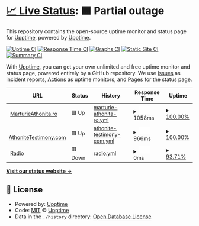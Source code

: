 # [📈 Live Status](https://status.marturieathonita.ro): <!--live status--> **🟧 Partial outage**

This repository contains the open-source uptime monitor and status page for [Upptime](https://upptime.js.org), powered by [Upptime](https://github.com/upptime/upptime).

[![Uptime CI](https://github.com/upptime/upptime/workflows/Uptime%20CI/badge.svg)](https://github.com/upptime/upptime/actions?query=workflow%3A%22Uptime+CI%22)
[![Response Time CI](https://github.com/upptime/upptime/workflows/Response%20Time%20CI/badge.svg)](https://github.com/upptime/upptime/actions?query=workflow%3A%22Response+Time+CI%22)
[![Graphs CI](https://github.com/upptime/upptime/workflows/Graphs%20CI/badge.svg)](https://github.com/upptime/upptime/actions?query=workflow%3A%22Graphs+CI%22)
[![Static Site CI](https://github.com/upptime/upptime/workflows/Static%20Site%20CI/badge.svg)](https://github.com/upptime/upptime/actions?query=workflow%3A%22Static+Site+CI%22)
[![Summary CI](https://github.com/upptime/upptime/workflows/Summary%20CI/badge.svg)](https://github.com/upptime/upptime/actions?query=workflow%3A%22Summary+CI%22)

With [Upptime](https://upptime.js.org), you can get your own unlimited and free uptime monitor and status page, powered entirely by a GitHub repository. We use [Issues](https://github.com/upptime/upptime/issues) as incident reports, [Actions](https://github.com/upptime/upptime/actions) as uptime monitors, and [Pages](https://status.marturieathonita.ro) for the status page.

<!--start: status pages-->
<!-- This summary is generated by Upptime (https://github.com/upptime/upptime) -->
<!-- Do not edit this manually, your changes will be overwritten -->
<!-- prettier-ignore -->
| URL | Status | History | Response Time | Uptime |
| --- | ------ | ------- | ------------- | ------ |
| <img alt="" src="https://favicons.githubusercontent.com/marturieathonita.ro" height="13"> [MarturieAthonita.ro](https://marturieathonita.ro) | 🟩 Up | [marturie-athonita-ro.yml](https://github.com/CortexNetwork/uptime/commits/HEAD/history/marturie-athonita-ro.yml) | <details><summary><img alt="Response time graph" src="./graphs/marturie-athonita-ro/response-time-week.png" height="20"> 1058ms</summary><br><a href="https://status.marturieathonita.ro/history/marturie-athonita-ro"><img alt="Response time 1058" src="https://img.shields.io/endpoint?url=https%3A%2F%2Fraw.githubusercontent.com%2FCortexNetwork%2Fuptime%2FHEAD%2Fapi%2Fmarturie-athonita-ro%2Fresponse-time.json"></a><br><a href="https://status.marturieathonita.ro/history/marturie-athonita-ro"><img alt="24-hour response time 1058" src="https://img.shields.io/endpoint?url=https%3A%2F%2Fraw.githubusercontent.com%2FCortexNetwork%2Fuptime%2FHEAD%2Fapi%2Fmarturie-athonita-ro%2Fresponse-time-day.json"></a><br><a href="https://status.marturieathonita.ro/history/marturie-athonita-ro"><img alt="7-day response time 1058" src="https://img.shields.io/endpoint?url=https%3A%2F%2Fraw.githubusercontent.com%2FCortexNetwork%2Fuptime%2FHEAD%2Fapi%2Fmarturie-athonita-ro%2Fresponse-time-week.json"></a><br><a href="https://status.marturieathonita.ro/history/marturie-athonita-ro"><img alt="30-day response time 1058" src="https://img.shields.io/endpoint?url=https%3A%2F%2Fraw.githubusercontent.com%2FCortexNetwork%2Fuptime%2FHEAD%2Fapi%2Fmarturie-athonita-ro%2Fresponse-time-month.json"></a><br><a href="https://status.marturieathonita.ro/history/marturie-athonita-ro"><img alt="1-year response time 1058" src="https://img.shields.io/endpoint?url=https%3A%2F%2Fraw.githubusercontent.com%2FCortexNetwork%2Fuptime%2FHEAD%2Fapi%2Fmarturie-athonita-ro%2Fresponse-time-year.json"></a></details> | <details><summary><a href="https://status.marturieathonita.ro/history/marturie-athonita-ro">100.00%</a></summary><a href="https://status.marturieathonita.ro/history/marturie-athonita-ro"><img alt="All-time uptime 100.00%" src="https://img.shields.io/endpoint?url=https%3A%2F%2Fraw.githubusercontent.com%2FCortexNetwork%2Fuptime%2FHEAD%2Fapi%2Fmarturie-athonita-ro%2Fuptime.json"></a><br><a href="https://status.marturieathonita.ro/history/marturie-athonita-ro"><img alt="24-hour uptime 100.00%" src="https://img.shields.io/endpoint?url=https%3A%2F%2Fraw.githubusercontent.com%2FCortexNetwork%2Fuptime%2FHEAD%2Fapi%2Fmarturie-athonita-ro%2Fuptime-day.json"></a><br><a href="https://status.marturieathonita.ro/history/marturie-athonita-ro"><img alt="7-day uptime 100.00%" src="https://img.shields.io/endpoint?url=https%3A%2F%2Fraw.githubusercontent.com%2FCortexNetwork%2Fuptime%2FHEAD%2Fapi%2Fmarturie-athonita-ro%2Fuptime-week.json"></a><br><a href="https://status.marturieathonita.ro/history/marturie-athonita-ro"><img alt="30-day uptime 100.00%" src="https://img.shields.io/endpoint?url=https%3A%2F%2Fraw.githubusercontent.com%2FCortexNetwork%2Fuptime%2FHEAD%2Fapi%2Fmarturie-athonita-ro%2Fuptime-month.json"></a><br><a href="https://status.marturieathonita.ro/history/marturie-athonita-ro"><img alt="1-year uptime 100.00%" src="https://img.shields.io/endpoint?url=https%3A%2F%2Fraw.githubusercontent.com%2FCortexNetwork%2Fuptime%2FHEAD%2Fapi%2Fmarturie-athonita-ro%2Fuptime-year.json"></a></details>
| <img alt="" src="https://favicons.githubusercontent.com/athonitetestimony.com" height="13"> [AthoniteTestimony.com](https://athonitetestimony.com) | 🟩 Up | [athonite-testimony-com.yml](https://github.com/CortexNetwork/uptime/commits/HEAD/history/athonite-testimony-com.yml) | <details><summary><img alt="Response time graph" src="./graphs/athonite-testimony-com/response-time-week.png" height="20"> 966ms</summary><br><a href="https://status.marturieathonita.ro/history/athonite-testimony-com"><img alt="Response time 966" src="https://img.shields.io/endpoint?url=https%3A%2F%2Fraw.githubusercontent.com%2FCortexNetwork%2Fuptime%2FHEAD%2Fapi%2Fathonite-testimony-com%2Fresponse-time.json"></a><br><a href="https://status.marturieathonita.ro/history/athonite-testimony-com"><img alt="24-hour response time 966" src="https://img.shields.io/endpoint?url=https%3A%2F%2Fraw.githubusercontent.com%2FCortexNetwork%2Fuptime%2FHEAD%2Fapi%2Fathonite-testimony-com%2Fresponse-time-day.json"></a><br><a href="https://status.marturieathonita.ro/history/athonite-testimony-com"><img alt="7-day response time 966" src="https://img.shields.io/endpoint?url=https%3A%2F%2Fraw.githubusercontent.com%2FCortexNetwork%2Fuptime%2FHEAD%2Fapi%2Fathonite-testimony-com%2Fresponse-time-week.json"></a><br><a href="https://status.marturieathonita.ro/history/athonite-testimony-com"><img alt="30-day response time 966" src="https://img.shields.io/endpoint?url=https%3A%2F%2Fraw.githubusercontent.com%2FCortexNetwork%2Fuptime%2FHEAD%2Fapi%2Fathonite-testimony-com%2Fresponse-time-month.json"></a><br><a href="https://status.marturieathonita.ro/history/athonite-testimony-com"><img alt="1-year response time 966" src="https://img.shields.io/endpoint?url=https%3A%2F%2Fraw.githubusercontent.com%2FCortexNetwork%2Fuptime%2FHEAD%2Fapi%2Fathonite-testimony-com%2Fresponse-time-year.json"></a></details> | <details><summary><a href="https://status.marturieathonita.ro/history/athonite-testimony-com">100.00%</a></summary><a href="https://status.marturieathonita.ro/history/athonite-testimony-com"><img alt="All-time uptime 100.00%" src="https://img.shields.io/endpoint?url=https%3A%2F%2Fraw.githubusercontent.com%2FCortexNetwork%2Fuptime%2FHEAD%2Fapi%2Fathonite-testimony-com%2Fuptime.json"></a><br><a href="https://status.marturieathonita.ro/history/athonite-testimony-com"><img alt="24-hour uptime 100.00%" src="https://img.shields.io/endpoint?url=https%3A%2F%2Fraw.githubusercontent.com%2FCortexNetwork%2Fuptime%2FHEAD%2Fapi%2Fathonite-testimony-com%2Fuptime-day.json"></a><br><a href="https://status.marturieathonita.ro/history/athonite-testimony-com"><img alt="7-day uptime 100.00%" src="https://img.shields.io/endpoint?url=https%3A%2F%2Fraw.githubusercontent.com%2FCortexNetwork%2Fuptime%2FHEAD%2Fapi%2Fathonite-testimony-com%2Fuptime-week.json"></a><br><a href="https://status.marturieathonita.ro/history/athonite-testimony-com"><img alt="30-day uptime 100.00%" src="https://img.shields.io/endpoint?url=https%3A%2F%2Fraw.githubusercontent.com%2FCortexNetwork%2Fuptime%2FHEAD%2Fapi%2Fathonite-testimony-com%2Fuptime-month.json"></a><br><a href="https://status.marturieathonita.ro/history/athonite-testimony-com"><img alt="1-year uptime 100.00%" src="https://img.shields.io/endpoint?url=https%3A%2F%2Fraw.githubusercontent.com%2FCortexNetwork%2Fuptime%2FHEAD%2Fapi%2Fathonite-testimony-com%2Fuptime-year.json"></a></details>
| <img alt="" src="https://favicons.githubusercontent.com/radio.mountathos.info" height="13"> [Radio](https://radio.mountathos.info/live) | 🟥 Down | [radio.yml](https://github.com/CortexNetwork/uptime/commits/HEAD/history/radio.yml) | <details><summary><img alt="Response time graph" src="./graphs/radio/response-time-week.png" height="20"> 0ms</summary><br><a href="https://status.marturieathonita.ro/history/radio"><img alt="Response time 0" src="https://img.shields.io/endpoint?url=https%3A%2F%2Fraw.githubusercontent.com%2FCortexNetwork%2Fuptime%2FHEAD%2Fapi%2Fradio%2Fresponse-time.json"></a><br><a href="https://status.marturieathonita.ro/history/radio"><img alt="24-hour response time 0" src="https://img.shields.io/endpoint?url=https%3A%2F%2Fraw.githubusercontent.com%2FCortexNetwork%2Fuptime%2FHEAD%2Fapi%2Fradio%2Fresponse-time-day.json"></a><br><a href="https://status.marturieathonita.ro/history/radio"><img alt="7-day response time 0" src="https://img.shields.io/endpoint?url=https%3A%2F%2Fraw.githubusercontent.com%2FCortexNetwork%2Fuptime%2FHEAD%2Fapi%2Fradio%2Fresponse-time-week.json"></a><br><a href="https://status.marturieathonita.ro/history/radio"><img alt="30-day response time 0" src="https://img.shields.io/endpoint?url=https%3A%2F%2Fraw.githubusercontent.com%2FCortexNetwork%2Fuptime%2FHEAD%2Fapi%2Fradio%2Fresponse-time-month.json"></a><br><a href="https://status.marturieathonita.ro/history/radio"><img alt="1-year response time 0" src="https://img.shields.io/endpoint?url=https%3A%2F%2Fraw.githubusercontent.com%2FCortexNetwork%2Fuptime%2FHEAD%2Fapi%2Fradio%2Fresponse-time-year.json"></a></details> | <details><summary><a href="https://status.marturieathonita.ro/history/radio">93.71%</a></summary><a href="https://status.marturieathonita.ro/history/radio"><img alt="All-time uptime 93.71%" src="https://img.shields.io/endpoint?url=https%3A%2F%2Fraw.githubusercontent.com%2FCortexNetwork%2Fuptime%2FHEAD%2Fapi%2Fradio%2Fuptime.json"></a><br><a href="https://status.marturieathonita.ro/history/radio"><img alt="24-hour uptime 93.71%" src="https://img.shields.io/endpoint?url=https%3A%2F%2Fraw.githubusercontent.com%2FCortexNetwork%2Fuptime%2FHEAD%2Fapi%2Fradio%2Fuptime-day.json"></a><br><a href="https://status.marturieathonita.ro/history/radio"><img alt="7-day uptime 93.71%" src="https://img.shields.io/endpoint?url=https%3A%2F%2Fraw.githubusercontent.com%2FCortexNetwork%2Fuptime%2FHEAD%2Fapi%2Fradio%2Fuptime-week.json"></a><br><a href="https://status.marturieathonita.ro/history/radio"><img alt="30-day uptime 93.71%" src="https://img.shields.io/endpoint?url=https%3A%2F%2Fraw.githubusercontent.com%2FCortexNetwork%2Fuptime%2FHEAD%2Fapi%2Fradio%2Fuptime-month.json"></a><br><a href="https://status.marturieathonita.ro/history/radio"><img alt="1-year uptime 93.71%" src="https://img.shields.io/endpoint?url=https%3A%2F%2Fraw.githubusercontent.com%2FCortexNetwork%2Fuptime%2FHEAD%2Fapi%2Fradio%2Fuptime-year.json"></a></details>

<!--end: status pages-->

[**Visit our status website →**](https://status.marturieathonita.ro)

## 📄 License

- Powered by: [Upptime](https://github.com/upptime/upptime)
- Code: [MIT](./LICENSE) © [Upptime](https://upptime.js.org)
- Data in the `./history` directory: [Open Database License](https://opendatacommons.org/licenses/odbl/1-0/)
